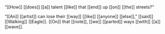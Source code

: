 “[[How]] [[does]] [[a]] talent [[like]] that [[end]] up [[on]] [[the]] streets?”

“[[An]] [[artist]] can lose their [[way]] [[like]] [[anyone]] [[else]],” [[said]] [[Walking]] [[Eagle]]. [[On]] that [[note]], [[we]] [[parted]] ways [[with]] [[a]] [[wave]].